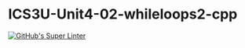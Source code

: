 # ICS3U-Unit4-02-whileloops2-cpp

[![GitHub's Super Linter](https://github.com/Rohnin-Barrette/ICS3U-Unit4-02-whileloops2-cpp/workflows/GitHub's%20Super%20Linter/badge.svg)](https://github.com/Rohnin-Barrette/ICS3U-Unit4-02-whileloops2-cpp/actions)
